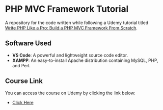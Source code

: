 # PHP MVC Framework Tutorial

A repository for the code written while following a Udemy tutorial titled [Write PHP Like a Pro: Build a PHP MVC Framework From Scratch](https://www.udemy.com/course/php-mvc-from-scratch/).

## Software Used

- **VS Code**: A powerful and lightweight source code editor.
- **XAMPP**: An easy-to-install Apache distribution containing MySQL, PHP, and Perl.

## Course Link

You can access the course on Udemy by clicking the link below:
- [Click Here](https://www.udemy.com/course/php-mvc-from-scratch/)
